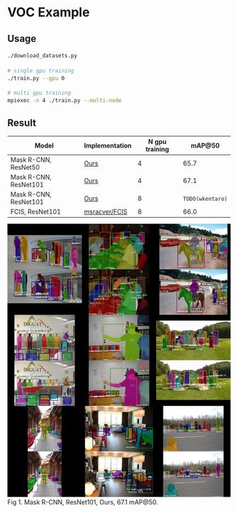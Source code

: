 # VOC Example

## Usage

```bash
./download_datasets.py

# single gpu training
./train.py --gpu 0

# multi gpu training
mpiexec -n 4 ./train.py --multi-node
```


## Result

| Model               | Implementation | N gpu training | mAP@50  |
|---------------------|----------------|----------------|---------|
| Mask R-CNN, ResNet50 | [Ours](https://github.com/wkentaro/chainer-mask-rcnn) | 4 | 65.7 |
| Mask R-CNN, ResNet101 | [Ours](https://github.com/wkentaro/chainer-mask-rcnn) | 4 | 67.1 |
| Mask R-CNN, ResNet101 | [Ours](https://github.com/wkentaro/chainer-mask-rcnn) | 8 | `TODO(wkentaro)` |
| FCIS, ResNet101 | [msracver/FCIS](https://github.com/msracver/FCIS) | 8 | 66.0 |

![](.readme/resnet101_ngpu4_voc_20180404_093821.jpg)
Fig 1. Mask R-CNN, ResNet101, Ours, 67.1 mAP@50.
